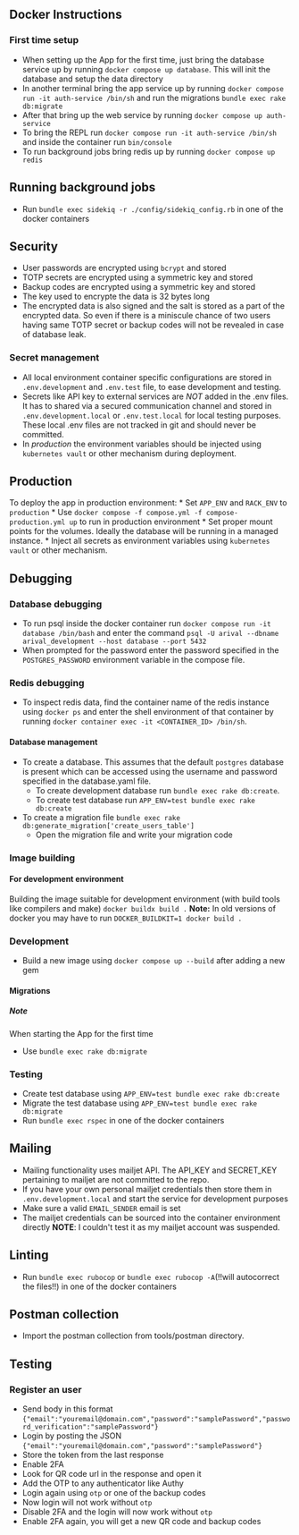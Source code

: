 ## Docker Instructions
### First time setup
* When setting up the App for the first time, just bring the database service up by running `docker compose up database`. This will init the database and setup the data directory
* In another terminal bring the app service up by running `docker compose run -it auth-service /bin/sh` and run the migrations `bundle exec rake db:migrate`
* After that bring up the web service by running `docker compose up auth-service`
* To bring the REPL run `docker compose run -it auth-service /bin/sh` and inside the container run `bin/console`
* To run background jobs bring redis up by running `docker compose up redis`

## Running background jobs
* Run `bundle exec sidekiq -r ./config/sidekiq_config.rb` in one of the docker containers

## Security
* User passwords are encrypted using `bcrypt` and stored
* TOTP secrets are encrypted using a symmetric key and stored
* Backup codes are encrypted using a symmetric key and stored
* The key used to encrypte the data is 32 bytes long
* The encrypted data is also signed and the salt is stored as a part of the encrypted data. So even if there is a miniscule chance of two users having same TOTP secret or backup codes will not be revealed in case of database leak.

### Secret management
* All local environment container specific configurations are stored in `.env.development` and `.env.test` file, to ease development and testing.
* Secrets like API key to external services are *NOT* added in the .env files. It has to shared via a secured communication channel and stored in `.env.development.local` or `.env.test.local` for local testing purposes. These local .env files are not tracked in git and should never be committed.
* In *production* the environment variables should be injected using `kubernetes vault` or other mechanism during deployment.

## Production
To deploy the app in production environment:
    * Set `APP_ENV` and `RACK_ENV` to `production`
    * Use `docker compose -f compose.yml -f compose-production.yml up` to run in production environment
    * Set proper mount points for the volumes. Ideally the database will be running in a managed instance.
    * Inject all secrets as environment variables using `kubernetes vault` or other mechanism.

## Debugging
### Database debugging
* To run psql inside the docker container run `docker compose run -it database /bin/bash` and enter the command `psql -U arival --dbname arival_development --host database --port 5432`
* When prompted for the password enter the password specified in the `POSTGRES_PASSWORD` environment variable in the compose file.

### Redis debugging
* To inspect redis data, find the container name of the redis instance using `docker ps` and enter the shell environment of that container by running `docker container exec -it <CONTAINER_ID> /bin/sh`.

#### Database management
* To create a database. This assumes that the default `postgres` database is present which can be accessed using the username and password specified in the database.yaml file.
  * To create development database run `bundle exec rake db:create`.
  * To create test database run `APP_ENV=test bundle exec rake db:create`
* To create a migration file `bundle exec rake db:generate_migration['create_users_table']`
  * Open the migration file and write your migration code

### Image building
#### For development environment
Building the image suitable for development environment (with build tools like compilers and make)
`docker buildx build .`
**Note:** In old versions of docker you may have to run `DOCKER_BUILDKIT=1 docker build .`

### Development
* Build a new image using `docker compose up --build` after adding a new gem

#### Migrations
##### Note
When starting the App for the first time
* Use `bundle exec rake db:migrate`

### Testing
* Create test database using `APP_ENV=test bundle exec rake db:create`
* Migrate the test database using `APP_ENV=test bundle exec rake db:migrate`
* Run `bundle exec rspec` in one of the docker containers

## Mailing
* Mailing functionality uses mailjet API. The API_KEY and SECRET_KEY pertaining to mailjet are not committed to the repo.
* If you have your own personal mailjet credentials then store them in `.env.development.local` and start the service for development purposes
* Make sure a valid `EMAIL_SENDER` email is set
* The mailjet credentials can be sourced into the container environment directly
**NOTE**: I couldn't test it as my mailjet account was suspended.

## Linting
* Run `bundle exec rubocop` or `bundle exec rubocop -A`(!!will autocorrect the files!!) in one of the docker containers

## Postman collection
* Import the postman collection from tools/postman directory.

## Testing
### Register an user
- Send body in this format `{"email":"youremail@domain.com","password":"samplePassword","password_verification":"samplePassword"}`
- Login by posting the JSON `{"email":"youremail@domain.com","password":"samplePassword"}`
- Store the token from the last response
- Enable 2FA
- Look for QR code url in the response and open it
- Add the OTP to any authenticator like Authy
- Login again using `otp` or one of the backup codes
- Now login will not work without `otp`
- Disable 2FA and the login will now work without `otp`
- Enable 2FA again, you will get a new QR code and backup codes
